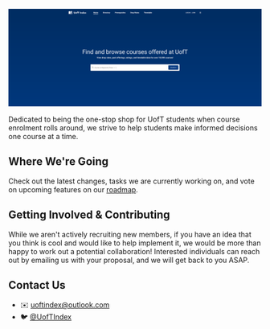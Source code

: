 ![UofT Index banner](https://github.com/uoftindex/.github/blob/main/profile/uoftindex-banner.png)

Dedicated to being the one-stop shop for UofT students when course enrolment rolls around, we strive to help students make informed decisions one course at a time.

## Where We're Going
Check out the latest changes, tasks we are currently working on, and vote on upcoming features on our [roadmap](https://uoftindex.canny.io/).

## Getting Involved & Contributing
While we aren't actively recruiting new members, if you have an idea that you think is cool and would like to help implement it, we would be more than happy to work out a potential collaboration! Interested individuals can reach out by emailing us with your proposal, and we will get back to you ASAP.

## Contact Us
- ✉️ uoftindex@outlook.com
- 🐦 [@UofTIndex](https://twitter.com/UofTIndex)
